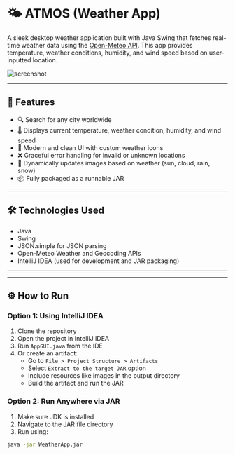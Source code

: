 # 🌤️ ATMOS (Weather App)

A sleek desktop weather application built with Java Swing that fetches real-time weather data using the [Open-Meteo API](https://open-meteo.com/). This app provides temperature, weather conditions, humidity, and wind speed based on user-inputted location.

![screenshot](preview.png) <!-- Optional image -->

---

## 🚀 Features

- 🔍 Search for any city worldwide
- 🌡️ Displays current temperature, weather condition, humidity, and wind speed
- 🎨 Modern and clean UI with custom weather icons
- ❌ Graceful error handling for invalid or unknown locations
- 🔄 Dynamically updates images based on weather (sun, cloud, rain, snow)
- 📦 Fully packaged as a runnable JAR

---

## 🛠️ Technologies Used

- Java
- Swing
- JSON.simple for JSON parsing
- Open-Meteo Weather and Geocoding APIs
- IntelliJ IDEA (used for development and JAR packaging)

---


---

## ⚙️ How to Run

### Option 1: Using IntelliJ IDEA

1. Clone the repository
2. Open the project in IntelliJ IDEA
3. Run `AppGUI.java` from the IDE
4. Or create an artifact:
   - Go to `File > Project Structure > Artifacts`
   - Select `Extract to the target JAR` option
   - Include resources like images in the output directory
   - Build the artifact and run the JAR

### Option 2: Run Anywhere via JAR

1. Make sure JDK is installed
2. Navigate to the JAR file directory
3. Run using:

```bash
java -jar WeatherApp.jar            
```

